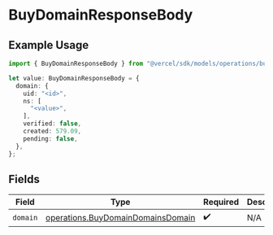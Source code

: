 # BuyDomainResponseBody

## Example Usage

```typescript
import { BuyDomainResponseBody } from "@vercel/sdk/models/operations/buydomain.js";

let value: BuyDomainResponseBody = {
  domain: {
    uid: "<id>",
    ns: [
      "<value>",
    ],
    verified: false,
    created: 579.09,
    pending: false,
  },
};
```

## Fields

| Field                                                                                  | Type                                                                                   | Required                                                                               | Description                                                                            |
| -------------------------------------------------------------------------------------- | -------------------------------------------------------------------------------------- | -------------------------------------------------------------------------------------- | -------------------------------------------------------------------------------------- |
| `domain`                                                                               | [operations.BuyDomainDomainsDomain](../../models/operations/buydomaindomainsdomain.md) | :heavy_check_mark:                                                                     | N/A                                                                                    |